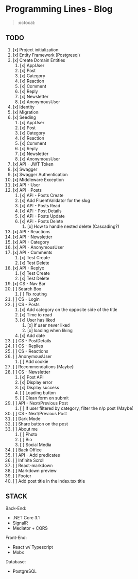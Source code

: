 # Programming Lines - Blog

> :octocat:

## TODO

1. [x] Project initialization
2. [x] Entity Framework (Postgresql)
3. [x] Create Domain Entities
   1. [x]  AppUser
   2. [x]  Post
   3. [x]  Category
   4. [x]  Reaction
   5. [x]  Comment
   6. [x]  Reply
   7. [x]  Newsletter
   8. [x]  AnonymousUser
4. [x] Identity
5. [x] Migration
6. [x] Seeding
   1. [x]  AppUser
   2. [x]  Post
   3. [x]  Category
   4. [x]  Reaction
   5. [x]  Comment
   6. [x]  Reply
   7. [x]  Newsletter
   8. [x]  AnonymousUser
7. [x] API - JWT Token
8. [x] Swagger
9. [x] Swagger Authentication
10. [x] Middleware Exception
11. [x] API - User
12. [x] API - Posts
    1.  [x] API - Posts Create
    2.  [x] Add FluentValidator for the slug
    3.  [x] API - Posts Read    
    4.  [x] API - Post Details
    5.  [x] API - Posts Update
    6.  [x] API - Posts Delete
        1.  [x] How to handle nested delete (Cascading?)
13. [x] API - Reactions
14. [x] API - Newsletter
15. [x] API - Category
16. [x] API - AnonymousUser
17. [x] API - Comments
    1.  [x] Test Create
    2.  [x] Test Delete
18. [x] API - Replyx
    1.  [x] Test Create 
    2.  [x] Test Delete
19. [x] CS - Nav Bar
20. [ ] Search Box
    1.  [ ] Fix routing
21. [ ] CS - Login  
22. [ ] CS - Posts
    1.  [x] Add category on the opposite side of the title
    2.  [x] Time to read
    3.  [x] User has liked
        1.  [x] If user never liked
        2.  [x] loading when liking
    4.  [x] Add date
23. [ ] CS - PostDetails
24. [ ] CS - Replies
25. [ ] CS - Reactions
26. [ ] AnonymousUser
    1.  [ ] Add cookie
27. [ ] Recommendations (Maybe)
28. [ ] CS - Newsletter
    1.  [x] Post API
    2.  [x] Display error
    3.  [x] Display success
    4.  [ ] Loading button
    5.  [ ] Clean form on submit
29. [ ] API - Next/Previous Post
    1.  [ ] If user filtered by category, filter the n/p post (Maybe)
30. [ ] CS - Next/Previous Post
31. [ ] Dark Mode
32. [ ] Share button on the post
33. [ ] About me
    1.  [ ] Photo
    2.  [ ] Bio
    3.  [ ] Social Media
34. [ ] Back Office
35. [ ] API - Add predicates
36. [ ] Infinite Scroll
37. [ ] React-markdown
38. [ ] Markdown preview
39. [ ] Footer
40. [ ] Add post title in the index.tsx title


## STACK

Back-End:
  - .NET Core 3.1
  - SignalR
  - Mediator + CQRS
  
Front-End:
  - React w/ Typescript
  - Mobx
  
Database:
  - PostgreSQL